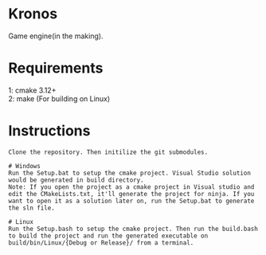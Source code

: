 # Kronos
Game engine(in the making).

# Requirements
1: cmake 3.12+\
2: make (For building on Linux)

# Instructions
	Clone the repository. Then initilize the git submodules.

	# Windows
	Run the Setup.bat to setup the cmake project. Visual Studio solution would be generated in build directory.
	Note: If you open the project as a cmake project in Visual studio and edit the CMakeLists.txt, it'll generate the project for ninja. If you want to open it as a solution later on, run the Setup.bat to generate the sln file.
	
	# Linux
	Run the Setup.bash to setup the cmake project. Then run the build.bash to build the project and run the generated executable on build/bin/Linux/{Debug or Release}/ from a terminal.

